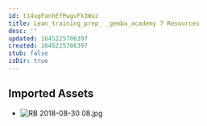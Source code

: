```yaml
---
id: t14ugFanhEYPwgvFk3Wuz
title: Lean_training_prep_ _gemba_academy 7 Resources
desc: ''
updated: 1645225706397
created: 1645225706397
stub: false
isDir: true
---
```

## Imported Assets
- ![RB 2018-08-30 08.jpg](/assets/rb-2018-08-30-08.jpg)
